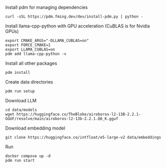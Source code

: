 Install pdm for managing dependencies

```
curl -sSL https://pdm.fming.dev/dev/install-pdm.py | python -
```

Install llama-cpp-python with GPU acceleration (CuBLAS is for Nvidia GPUs)

```
export CMAKE_ARGS="-DLLAMA_CUBLAS=on"
export FORCE_CMAKE=1
export LLAMA_CUBLAS=on
pdm add llama-cpp-python -v
```

Install all other packages

```
pdm install
```

Create data directories

```
pdm run setup
```

Download LLM

```
cd data/models
wget https://huggingface.co/TheBloke/airoboros-l2-13B-2.2.1-GGUF/resolve/main/airoboros-l2-13b-2.2.1.Q6_K.gguf
```

Download embedding model

```
git clone https://huggingface.co/intfloat/e5-large-v2 data/embeddings
```

Run

```
docker compose up -d
pdm run start
```
